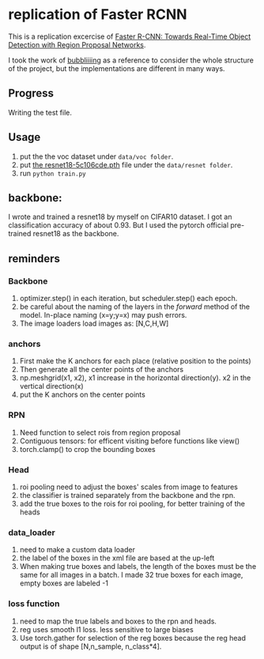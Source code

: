 # replication of Faster RCNN
This is a replication excercise of [Faster R-CNN: Towards Real-Time Object Detection with Region Proposal Networks](https://arxiv.org/abs/1506.01497).

I took the work of [bubbliiiing](https://github.com/bubbliiiing/faster-rcnn-pytorch) as a reference to consider the whole structure of the project, but the implementations are different in many ways. 

## Progress
Writing the test file.

## Usage
1. put the the  voc dataset under `data/voc folder`.
2. put [the resnet18-5c106cde.pth](https://download.pytorch.org/models/resnet18-f37072fd.pth) file under the `data/resnet folder`.
3. run `python train.py`

## backbone:
I wrote and trained a resnet18 by myself on CIFAR10 dataset. I got an classification accuracy of about 0.93. But I used the pytorch official pre-trained resnet18 as the backbone.

## reminders
### Backbone

1. optimizer.step() in each iteration, but scheduler.step() each epoch.
2. be careful about the naming of the layers in the *forward* method of the model. In-place naming (x=y;y=x) may push errors. 
3. The image loaders load images as: [N,C,H,W]

### anchors

1. First make the K anchors for each place (relative position to the points)
2. Then generate all the center points of the anchors
3. np.meshgrid(x1, x2), x1 increase in the horizontal direction(y). x2 in the vertical direction(x)
4. put the K anchors on the center points

### RPN

1. Need function to select rois from region proposal
2. Contiguous tensors: for efficent visiting before functions like view()
3. torch.clamp() to crop the bounding boxes

### Head

1. roi pooling need to adjust the boxes' scales from image to features
2. the classifier is trained separately from the backbone and the rpn.
3. add the true boxes to the rois for roi pooling, for better training of the heads

### data_loader

1. need to make a custom data loader
2. the label of the boxes in the xml file are based at the up-left
3. When making true boxes and labels, the length of the boxes must be the same for all images in a batch. I made 32 true boxes for each image, empty boxes are labeled -1

### loss function

1. need to map the true labels and boxes to the rpn and heads.
2. reg uses smooth l1 loss. less sensitive to large biases
3. Use torch.gather for selection of the reg boxes because the reg head output is of shape [N,n_sample, n_class*4].
